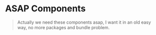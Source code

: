 # ASAP Components

> Actually we need these components asap, I want it in an old easy way, no more packages and bundle problem.

